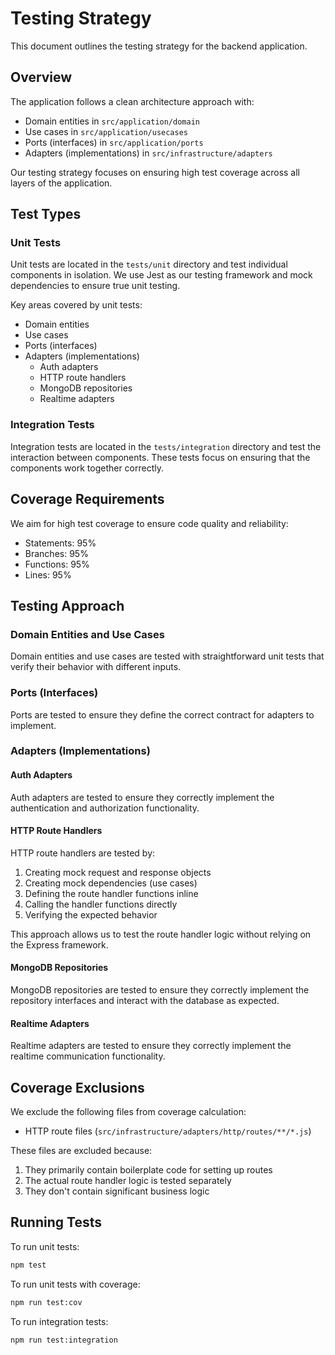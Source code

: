 # Testing Strategy

This document outlines the testing strategy for the backend application.

## Overview

The application follows a clean architecture approach with:
- Domain entities in `src/application/domain`
- Use cases in `src/application/usecases`
- Ports (interfaces) in `src/application/ports`
- Adapters (implementations) in `src/infrastructure/adapters`

Our testing strategy focuses on ensuring high test coverage across all layers of the application.

## Test Types

### Unit Tests

Unit tests are located in the `tests/unit` directory and test individual components in isolation. We use Jest as our testing framework and mock dependencies to ensure true unit testing.

Key areas covered by unit tests:
- Domain entities
- Use cases
- Ports (interfaces)
- Adapters (implementations)
  - Auth adapters
  - HTTP route handlers
  - MongoDB repositories
  - Realtime adapters

### Integration Tests

Integration tests are located in the `tests/integration` directory and test the interaction between components. These tests focus on ensuring that the components work together correctly.

## Coverage Requirements

We aim for high test coverage to ensure code quality and reliability:
- Statements: 95%
- Branches: 95%
- Functions: 95%
- Lines: 95%

## Testing Approach

### Domain Entities and Use Cases

Domain entities and use cases are tested with straightforward unit tests that verify their behavior with different inputs.

### Ports (Interfaces)

Ports are tested to ensure they define the correct contract for adapters to implement.

### Adapters (Implementations)

#### Auth Adapters

Auth adapters are tested to ensure they correctly implement the authentication and authorization functionality.

#### HTTP Route Handlers

HTTP route handlers are tested by:
1. Creating mock request and response objects
2. Creating mock dependencies (use cases)
3. Defining the route handler functions inline
4. Calling the handler functions directly
5. Verifying the expected behavior

This approach allows us to test the route handler logic without relying on the Express framework.

#### MongoDB Repositories

MongoDB repositories are tested to ensure they correctly implement the repository interfaces and interact with the database as expected.

#### Realtime Adapters

Realtime adapters are tested to ensure they correctly implement the realtime communication functionality.

## Coverage Exclusions

We exclude the following files from coverage calculation:
- HTTP route files (`src/infrastructure/adapters/http/routes/**/*.js`)

These files are excluded because:
1. They primarily contain boilerplate code for setting up routes
2. The actual route handler logic is tested separately
3. They don't contain significant business logic

## Running Tests

To run unit tests:
```bash
npm test
```

To run unit tests with coverage:
```bash
npm run test:cov
```

To run integration tests:
```bash
npm run test:integration
```